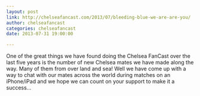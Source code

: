 ```yaml
---
layout: post
link: http://chelseafancast.com/2013/07/bleeding-blue-we-are-are-you/
author: chelseafancast
categories: chelseafancast
date: 2013-07-31 19:00:00

---
```


One of the great things we have found doing the Chelsea FanCast over the last five years is the number of new Chelsea mates we have made along the way. Many of them from over land and sea! Well we have come up with a way to chat with our mates across the world during matches on an iPhone/iPad and we hope we can count on your support to make it a success...

